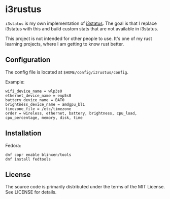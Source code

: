 i3rustus
========

`i3status` is my own  implementation of [i3status](https://github.com/i3/i3status).
The goal is that I replace i3status with this and build custom stats that are not available in i3status.

This project is not intended for other people to use.
It's one of my rust learning projects,
where I am getting to know rust better.

Configuration
-------------

The config file is located at `$HOME/config/i3rustus/config`.

Example:

```
wifi_device_name = wlp3s0
ethernet_device_name = enp5s0
battery_device_name = BAT0
brightness_device_name = amdgpu_bl1
timezone_file = /etc/timezone
order = wireless, ethernet, battery, brightness, cpu_load, cpu_percentage, memory, disk, time
```

Installation
------------

Fedora:

```
dnf copr enable blinxen/tools
dnf install fedtools
```

License
-------

The source code is primarily distributed under the terms of the MIT License.
See LICENSE for details.
